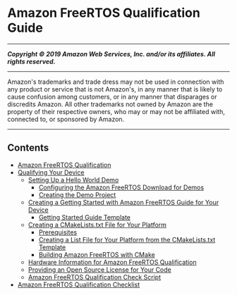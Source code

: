 # Amazon FreeRTOS Qualification Guide

-----
*****Copyright &copy; 2019 Amazon Web Services, Inc. and/or its affiliates. All rights reserved.*****

-----
Amazon's trademarks and trade dress may not be used in 
     connection with any product or service that is not Amazon's, 
     in any manner that is likely to cause confusion among customers, 
     or in any manner that disparages or discredits Amazon. All other 
     trademarks not owned by Amazon are the property of their respective
     owners, who may or may not be affiliated with, connected to, or 
     sponsored by Amazon.

-----
## Contents
+ [Amazon FreeRTOS Qualification](afr-qualification.md)
+ [Qualifying Your Device](freertos-qualification.md)
   + [Setting Up a Hello World Demo](afq-hw-demo.md)
      + [Configuring the Amazon FreeRTOS Download for Demos](hw-directory.md)
      + [Creating the Demo Project](demo-create-project.md)
   + [Creating a Getting Started with Amazon FreeRTOS Guide for Your Device](afq-gsg.md)
      + [Getting Started Guide Template](getting_started_template.md)
   + [Creating a CMakeLists.txt File for Your Platform](afq-cmake.md)
      + [Prerequisites](building-cmake-prereqs.md)
      + [Creating a List File for Your Platform from the CMakeLists.txt Template](cmake-template.md)
      + [Building Amazon FreeRTOS with CMake](building-cmake.md)
   + [Hardware Information for Amazon FreeRTOS Qualification](afq-hardware.md)
   + [Providing an Open Source License for Your Code](afq-license.md)
   + [Amazon FreeRTOS Qualification Check Script](afq-script.md)
+ [Amazon FreeRTOS Qualification Checklist](afq-checklist.md)